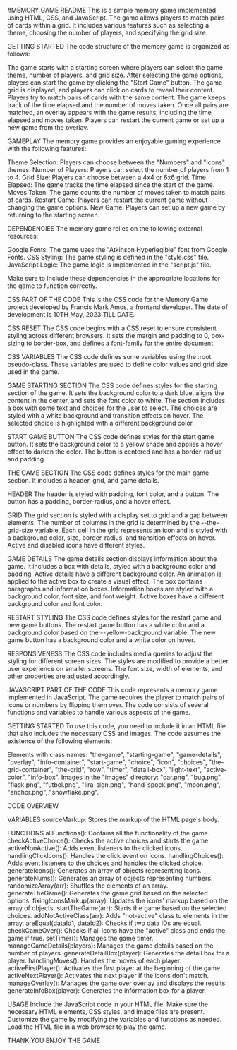 #MEMORY GAME README
This is a simple memory game implemented using HTML, CSS, and JavaScript. The game allows players to match pairs of cards within a grid. It includes various features such as selecting a theme, choosing the number of players, and specifying the grid size.

GETTING STARTED
The code structure of the memory game is organized as follows:

The game starts with a starting screen where players can select the game theme, number of players, and grid size.
After selecting the game options, players can start the game by clicking the "Start Game" button.
The game grid is displayed, and players can click on cards to reveal their content.
Players try to match pairs of cards with the same content.
The game keeps track of the time elapsed and the number of moves taken.
Once all pairs are matched, an overlay appears with the game results, including the time elapsed and moves taken.
Players can restart the current game or set up a new game from the overlay.

GAMEPLAY
The memory game provides an enjoyable gaming experience with the following features:

Theme Selection: Players can choose between the "Numbers" and "Icons" themes.
Number of Players: Players can select the number of players from 1 to 4.
Grid Size: Players can choose between a 4x4 or 6x6 grid.
Time Elapsed: The game tracks the time elapsed since the start of the game.
Moves Taken: The game counts the number of moves taken to match pairs of cards.
Restart Game: Players can restart the current game without changing the game options.
New Game: Players can set up a new game by returning to the starting screen.

DEPENDENCIES
The memory game relies on the following external resources:

Google Fonts: The game uses the "Atkinson Hyperlegible" font from Google Fonts.
CSS Styling: The game styling is defined in the "style.css" file.
JavaScript Logic: The game logic is implemented in the "script.js" file.

Make sure to include these dependencies in the appropriate locations for the game to function correctly.


CSS PART OF THE CODE
This is the CSS code for the Memory Game project developed by Francis Mark Amos, a frontend developer. The date of development is 10TH May, 2023 TILL DATE.


CSS RESET
The CSS code begins with a CSS reset to ensure consistent styling across different browsers. It sets the margin and padding to 0, box-sizing to border-box, and defines a font-family for the entire document.

CSS VARIABLES
The CSS code defines some variables using the :root pseudo-class. These variables are used to define color values and grid size used in the game.

GAME STARTING SECTION
The CSS code defines styles for the starting section of the game. It sets the background color to a dark blue, aligns the content in the center, and sets the font color to white. The section includes a box with some text and choices for the user to select. The choices are styled with a white background and transition effects on hover. The selected choice is highlighted with a different background color.

START GAME BUTTON
The CSS code defines styles for the start game button. It sets the background color to a yellow shade and applies a hover effect to darken the color. The button is centered and has a border-radius and padding.

THE GAME SECTION
The CSS code defines styles for the main game section. It includes a header, grid, and game details.

HEADER
The header is styled with padding, font color, and a button. The button has a padding, border-radius, and a hover effect.

GRID
The grid section is styled with a display set to grid and a gap between elements. The number of columns in the grid is determined by the --the-grid-size variable. Each cell in the grid represents an icon and is styled with a background color, size, border-radius, and transition effects on hover. Active and disabled icons have different styles.

GAME DETAILS
The game details section displays information about the game. It includes a box with details, styled with a background color and padding. Active details have a different background color. An animation is applied to the active box to create a visual effect. The box contains paragraphs and information boxes. Information boxes are styled with a background color, font size, and font weight. Active boxes have a different background color and font color.

RESTART STYLING
The CSS code defines styles for the restart game and new game buttons. The restart game button has a white color and a background color based on the --yellow-background variable. The new game button has a background color and a white color on hover.

RESPONSIVENESS
The CSS code includes media queries to adjust the styling for different screen sizes. The styles are modified to provide a better user experience on smaller screens. The font size, width of elements, and other properties are adjusted accordingly.




JAVASCRIPT PART OF THE CODE
This code represents a memory game implemented in JavaScript. The game requires the player to match pairs of icons or numbers by flipping them over. The code consists of several functions and variables to handle various aspects of the game.

GETTING STARTED
To use this code, you need to include it in an HTML file that also includes the necessary CSS and images. The code assumes the existence of the following elements:

Elements with class names: "the-game", "starting-game", "game-details", "overlay", "info-container", "start-game", "choice", "icon", "choices", "the-grid-container", "the-grid", "row", "timer", "detail-box", "light-text", "active-color", "info-box".
Images in the "images" directory: "car.png", "bug.png", "flask.png", "futbol.png", "lira-sign.png", "hand-spock.png", "moon.png", "anchor.png", "snowflake.png".

CODE OVERVIEW

VARIABLES
sourceMarkup: Stores the markup of the HTML page's body.

FUNCTIONS
allFunctions(): Contains all the functionality of the game.
checkActiveChoice(): Checks the active choices and starts the game.
activeNonActive(): Adds event listeners to the clicked icons.
handlingClickIcons(): Handles the click event on icons.
handlingChoices(): Adds event listeners to the choices and handles the clicked choice.
generateIcons(): Generates an array of objects representing icons.
generateNums(): Generates an array of objects representing numbers.
randomizeArray(arr): Shuffles the elements of an array.
generateTheGame(): Generates the game grid based on the selected options.
fixingIconsMarkup(array): Updates the icons' markup based on the array of objects.
startTheGame(arr): Starts the game based on the selected choices.
addNotActiveClass(arr): Adds "not-active" class to elements in the array.
areEqual(dataId1, dataId2): Checks if two data IDs are equal.
checkGameOver(): Checks if all icons have the "active" class and ends the game if true.
setTimer(): Manages the game timer.
manageGameDetails(players): Manages the game details based on the number of players.
generateDetailBox(player): Generates the detail box for a player.
handlingMoves(): Handles the moves of each player.
activeFirstPlayer(): Activates the first player at the beginning of the game.
activeNextPlayer(): Activates the next player if the icons don't match.
manageOverlay(): Manages the game over overlay and displays the results.
generateInfoBox(player): Generates the information box for a player.


USAGE
Include the JavaScript code in your HTML file.
Make sure the necessary HTML elements, CSS styles, and image files are present.
Customize the game by modifying the variables and functions as needed.
Load the HTML file in a web browser to play the game.

THANK YOU ENJOY THE GAME







